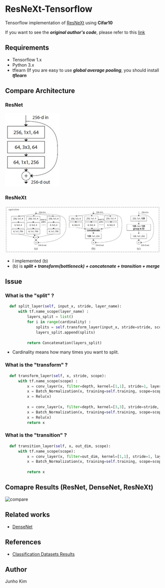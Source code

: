 # ResNeXt-Tensorflow
Tensorflow implementation of [ResNeXt](https://arxiv.org/abs/1611.05431) using **Cifar10**

If you want to see the ***original author's code***, please refer to this [link](https://github.com/facebookresearch/ResNeXt)

## Requirements
* Tensorflow 1.x
* Python 3.x
* tflearn (If you are easy to use ***global average pooling***, you should install ***tflearn***

## Compare Architecture
### ResNet
![ResNet](./assests/ResNet.JPG)

### ResNeXt
![ResNeXt](./assests/ResNeXt.JPG)

* I implemented (b) 
* (b) is ***split + transform(bottleneck) + concatenate + transition + merge***

## Issue
### What is the "split" ?
```python
  def split_layer(self, input_x, stride, layer_name):
      with tf.name_scope(layer_name) :
          layers_split = list()
          for i in range(cardinality) :
              splits = self.transform_layer(input_x, stride=stride, scope=layer_name + '_splitN_' + str(i))
              layers_split.append(splits)

          return Concatenation(layers_split)            
```
* Cardinality means how many times you want to split.

### What is the "transform" ?
```python
  def transform_layer(self, x, stride, scope):
      with tf.name_scope(scope) :
          x = conv_layer(x, filter=depth, kernel=[1,1], stride=1, layer_name=scope+'_conv1')
          x = Batch_Normalization(x, training=self.training, scope=scope+'_batch1')
          x = Relu(x)

          x = conv_layer(x, filter=depth, kernel=[3,3], stride=stride, layer_name=scope+'_conv2')
          x = Batch_Normalization(x, training=self.training, scope=scope+'_batch2')
          x = Relu(x)
          return x
```

### What is the "transition" ?
```python
  def transition_layer(self, x, out_dim, scope):
      with tf.name_scope(scope):
          x = conv_layer(x, filter=out_dim, kernel=[1,1], stride=1, layer_name=scope+'_conv1')
          x = Batch_Normalization(x, training=self.training, scope=scope+'_batch1')

          return x
````

## Comapre Results (ResNet, DenseNet, ResNeXt)
![compare](./assests/comparision.png)

## Related works
* [DenseNet](https://github.com/taki0112/Densenet-Tensorflow)

## References
* [Classification Datasets Results](http://rodrigob.github.io/are_we_there_yet/build/classification_datasets_results.html)

## Author
Junho Kim
